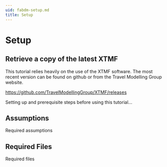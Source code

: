 ```yaml
---
uid: fabdm-setup.md
title: Setup
---
```


# Setup

## Retrieve a copy of the latest XTMF

This tutorial relies heavily on the use of the XTMF software. The most recent version can be found on github or from the Travel Modelling Group website.

https://github.com/TravelModellingGroup/XTMF/releases



Setting up and prerequisite steps before using this tutorial...

## Assumptions

Required assumptions


## Required Files

Required files
